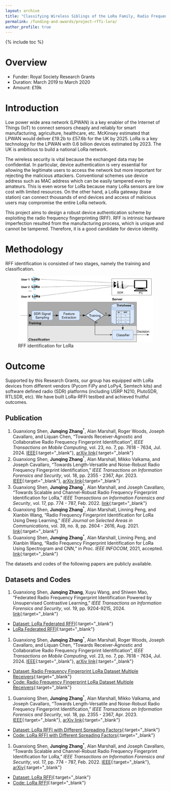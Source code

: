 ```yaml
---
layout: archive
title: "Classifying Wireless Siblings of the LoRa Family, Radio Frequency Fingerprint Identification using Deep Learning"
permalink: /funding-and-awards/project-rffi-lora/
author_profile: true
---
```

{% include toc %} 

# Overview
* Funder: Royal Society Research Grants
* Duration: March 2019 to March 2020
* Amount: £19k

# Introduction
Low power wide area network (LPWAN) is a key enabler of the Internet of Things (IoT) to connect sensors cheaply and reliably for smart manufacturing, agriculture, healthcare, etc. McKinsey estimated that LPWAN would deliver £19.2b to £57.6b for the UK by 2025. LoRa is a key technology for the LPWAN with 0.6 billion devices estimated by 2023. The UK is ambitious to build a national LoRa network. 

The wireless security is vital because the exchanged data may be confidential. In particular, device authentication is very essential for allowing the legitimate users to access the network but more important for rejecting the malicious attackers. Conventional schemes use device address such as MAC address which can be easily tampered even by amateurs. This is even worse for LoRa because many LoRa sensors are low cost with limited resources. On the other hand, a LoRa gateway (base station) can connect thousands of end devices and access of malicious users may compromise the entire LoRa network.

This project aims to design a robust device authentication scheme by exploiting the radio frequency fingerprinting (RFF). RFF is intrinsic hardware imperfection resulted from the manufacturing process, which is unique and cannot be tampered. Therefore, it is a good candidate for device identity.

# Methodology
RFF identification is consisted of two stages, namely the training and classification.
 
<figure>
  <img src="./rffi_lora.png" alt="RFFI for LoRa">
  <figcaption>RFF identification for LoRa </figcaption>
</figure>


# Outcome
Supported by this Research Grants, our group has equipped with LoRa devices from different vendors (Pycom FiPy and LoPy4, Semtech kits) and software defined radio (SDR) platforms (including USRP N210, PlutoSDR, RTLSDR, etc). We have built LoRa-RFFI testbed and achieved fruitful outcomes.

## Publication
1. Guanxiong Shen, **Junqing Zhang**<sup>*</sup>, Alan Marshall, Roger Woods, Joseph Cavallaro, and Liquan Chen, “Towards Receiver-Agnostic and Collaborative Radio Frequency Fingerprint Identification”, _IEEE Transactions on Mobile Computing_, vol. 23, no. 7, pp. 7618 - 7634, Jul. 2024. [IEEE](https://ieeexplore.ieee.org/document/10345732){:target="_blank"}, [arXiv link](https://arxiv.org/abs/2207.02999){:target="_blank"}
1. Guanxiong Shen, **Junqing Zhang**<sup>*</sup>, Alan Marshall, Mikko Valkama, and Joseph Cavallaro, “Towards Length-Versatile and Noise-Robust Radio Frequency Fingerprint Identification,” _IEEE Transactions on Information Forensics and Security_, vol. 18, pp. 2355 - 2367, Apr. 2023. [IEEE](https://ieeexplore.ieee.org/document/10100932){:target="_blank"}, [arXiv link](https://arxiv.org/abs/2207.03001){:target="_blank"}
1. Guanxiong Shen, **Junqing Zhang**<sup>*</sup>, Alan Marshall, and Joseph Cavallaro, “Towards Scalable and Channel-Robust Radio Frequency Fingerprint Identification for LoRa,” _IEEE Transactions on Information Forensics and Security_, vol. 17, pp. 774 - 787, Feb. 2022. [link](https://ieeexplore.ieee.org/abstract/document/9715147){:target="_blank"}
1. Guanxiong Shen, **Junqing Zhang**<sup>*</sup>, Alan Marshall, Linning Peng, and Xianbin Wang, “Radio Frequency Fingerprint Identification for LoRa Using Deep Learning,” _IEEE Journal on Selected Areas in Communications_, vol. 39, no. 8, pp. 2604 - 2616, Aug. 2021. [link](https://ieeexplore.ieee.org/document/9448147){:target="_blank"}
1. Guanxiong Shen, **Junqing Zhang**<sup>*</sup>, Alan Marshall, Linning Peng, and Xianbin Wang, “Radio Frequency Fingerprint Identification for LoRa Using Spectrogram and CNN,” in _Proc. IEEE INFOCOM_, 2021, accepted. [link](https://arxiv.org/abs/2101.01668){:target="_blank"}

The datasets and codes of the following papers are publicly available.

## Datasets and Codes

1. Guanxiong Shen, **Junqing Zhang**, Xuyu Wang, and Shiwen Mao, “Federated Radio Frequency Fingerprint Identification Powered by Unsupervised Contrastive Learning,” _IEEE Transactions on Information Forensics and Security_, vol. 19, pp. 9204-9215, 2024. [link](https://ieeexplore.ieee.org/document/10697226){:target="_blank"}
* [Dataset: LoRa Federated RFFI](https://ieee-dataport.org/documents/lorafederatedrffidataset){:target="_blank"}
* [LoRa Federated RFFI](https://github.com/gxhen/federatedRFFI){:target="_blank"}

1. Guanxiong Shen, **Junqing Zhang**<sup>*</sup>, Alan Marshall, Roger Woods, Joseph Cavallaro, and Liquan Chen, “Towards Receiver-Agnostic and Collaborative Radio Frequency Fingerprint Identification”, _IEEE Transactions on Mobile Computing_, vol. 23, no. 7, pp. 7618 - 7634, Jul. 2024. [IEEE](https://ieeexplore.ieee.org/document/10345732){:target="_blank"}, [arXiv link](https://arxiv.org/abs/2207.02999){:target="_blank"}
* [Dataset: Radio Frequency Fingerprint LoRa Dataset Multiple Receivers](https://ieee-dataport.org/documents/radio-frequency-fingerprint-lora-dataset-multiple-receivers){:target="_blank"}
* [Code: Radio Frequency Fingerprint LoRa Dataset Multiple Receivers](https://github.com/gxhen/receiverAgnosticRFFI){:target="_blank"}

1. Guanxiong Shen, **Junqing Zhang**<sup>*</sup>, Alan Marshall, Mikko Valkama, and Joseph Cavallaro, “Towards Length-Versatile and Noise-Robust Radio Frequency Fingerprint Identification,” _IEEE Transactions on Information Forensics and Security_, vol. 18, pp. 2355 - 2367, Apr. 2023. [IEEE](https://ieeexplore.ieee.org/document/10100932){:target="_blank"}, [arXiv link](https://arxiv.org/abs/2207.03001){:target="_blank"}
* [Dataset: LoRa RFFI with Different Spreading Factors](https://ieee-dataport.org/documents/lorarffidatasetdifferentspreadingfactors){:target="_blank"}
* [Code: LoRa RFFI with Different Spreading Factors](https://github.com/gxhen/lengthVersatileRFFI){:target="_blank"}


1. Guanxiong Shen, **Junqing Zhang**<sup>*</sup>, Alan Marshall, and Joseph Cavallaro, “Towards Scalable and Channel-Robust Radio Frequency Fingerprint Identification for LoRa,” _IEEE Transactions on Information Forensics and Security_, vol. 17, pp. 774 - 787, Feb. 2022. [IEEE](https://ieeexplore.ieee.org/abstract/document/9715147){:target="_blank"}, [arXiv](https://arxiv.org/abs/2107.02867){:target="_blank"}
* [Dataset: LoRa RFFI](https://ieee-dataport.org/open-access/lorarffidataset){:target="_blank"}
* [Code: LoRa RFFI](https://github.com/gxhen/LoRa_RFFI){:target="_blank"}


